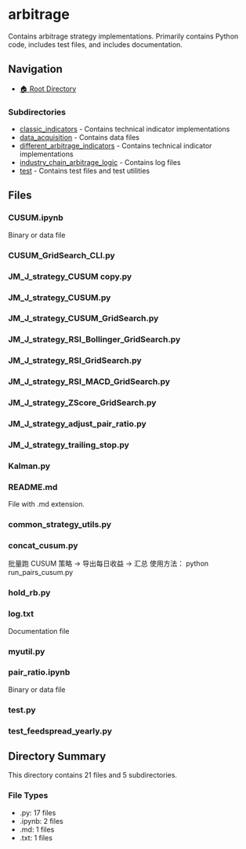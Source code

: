 # arbitrage

Contains arbitrage strategy implementations. Primarily contains Python code, includes test files, and includes documentation.

## Navigation

* [🏠 Root Directory](../README.md)

### Subdirectories

* [classic_indicators](classic_indicators/README.md) - Contains technical indicator implementations
* [data_acquisition](data_acquisition/README.md) - Contains data files
* [different_arbitrage_indicators](different_arbitrage_indicators/README.md) - Contains technical indicator implementations
* [industry_chain_arbitrage_logic](industry_chain_arbitrage_logic/README.md) - Contains log files
* [test](test/README.md) - Contains test files and test utilities

## Files

### CUSUM.ipynb

Binary or data file

### CUSUM_GridSearch_CLI.py

### JM_J_strategy_CUSUM copy.py

### JM_J_strategy_CUSUM.py

### JM_J_strategy_CUSUM_GridSearch.py

### JM_J_strategy_RSI_Bollinger_GridSearch.py

### JM_J_strategy_RSI_GridSearch.py

### JM_J_strategy_RSI_MACD_GridSearch.py

### JM_J_strategy_ZScore_GridSearch.py

### JM_J_strategy_adjust_pair_ratio.py

### JM_J_strategy_trailing_stop.py

### Kalman.py

### README.md

File with .md extension.

### common_strategy_utils.py

### concat_cusum.py

批量跑 CUSUM 策略 → 导出每日收益 → 汇总
使用方法：
    python run_pairs_cusum.py

### hold_rb.py

### log.txt

Documentation file

### myutil.py

### pair_ratio.ipynb

Binary or data file

### test.py

### test_feedspread_yearly.py

## Directory Summary

This directory contains 21 files and 5 subdirectories.

### File Types

* .py: 17 files
* .ipynb: 2 files
* .md: 1 files
* .txt: 1 files
